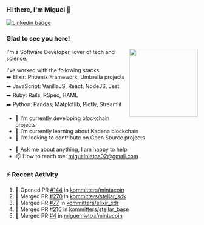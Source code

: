 ### Hi there, I'm Miguel 👋

<a href="https://linkedin.com/in/miguelnietoa/" target="_blank" rel="noopener noreferrer">
  <img src="https://img.shields.io/badge/-LinkedIn-0e76a8?style=flat-square&logo=Linkedin&logoColor=white" alt="Linkedin badge">
</a>
<!-- [![Website Badge](https://img.shields.io/badge/Website-3b5998?style=flat-square&logo=google-chrome&logoColor=white)](#notavailablenow#) 

<img src="https://i.imgur.com/tbrLrt5.gif" width=400 alt="Coding GIF" align="right"/>
-->


### Glad to see you here!
<a href="https://github.com/miguelnietoa"><img src="https://github-readme-stats.vercel.app/api?username=miguelnietoa&show_icons=true&hide_border=true&count_private=true&include_all_commits=true&theme=tokyonight" height="180em" align="right"/></a>
I'm a Software Developer, lover of tech and science. 

I've worked with the following stacks:\
➡️ Elixir: Phoenix Framework, Umbrella projects\
➡️ JavaScript: VanillaJS, React, NodeJS, Jest\
➡️ Ruby: Rails, RSpec, HAML\
➡️ Python: Pandas, Matplotlib, Plotly, Streamlit

- 🔭 I’m currently developing blockchain projects
- 🌱 I’m currently learning about Kadena blockchain
- 👯 I’m looking to contribute on Open Source projects
<!-- 
- 😄 I just finished a Machine Learning course! 
- 🤔 I’m looking for help with ...
-->
- 💬 Ask me about anything, I am happy to help
- 📫 How to reach me: miguelnietoa02@gmail.com


### ⚡ Recent Activity

<!--START_SECTION:activity-->
1. 💪 Opened PR [#144](https://github.com/kommitters/mintacoin/pull/144) in [kommitters/mintacoin](https://github.com/kommitters/mintacoin)
2. 🎉 Merged PR [#270](https://github.com/kommitters/stellar_sdk/pull/270) in [kommitters/stellar_sdk](https://github.com/kommitters/stellar_sdk)
3. 🎉 Merged PR [#77](https://github.com/kommitters/elixir_xdr/pull/77) in [kommitters/elixir_xdr](https://github.com/kommitters/elixir_xdr)
4. 🎉 Merged PR [#216](https://github.com/kommitters/stellar_base/pull/216) in [kommitters/stellar_base](https://github.com/kommitters/stellar_base)
5. 🎉 Merged PR [#4](https://github.com/miguelnietoa/mintacoin/pull/4) in [miguelnietoa/mintacoin](https://github.com/miguelnietoa/mintacoin)
<!--END_SECTION:activity-->
